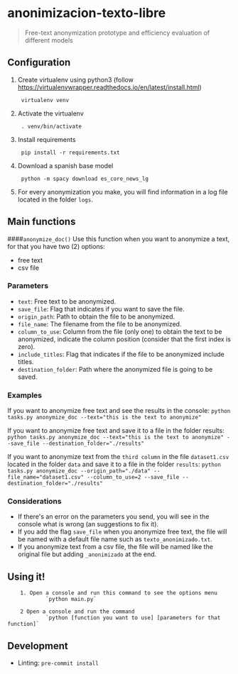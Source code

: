 # anonimizacion-texto-libre
> Free-text anonymization prototype and efficiency evaluation of different models

## Configuration

1. Create virtualenv using python3 (follow https://virtualenvwrapper.readthedocs.io/en/latest/install.html)

        virtualenv venv

2. Activate the virtualenv

        . venv/bin/activate

3. Install requirements

        pip install -r requirements.txt

4. Download a spanish base model

        python -m spacy download es_core_news_lg

5. For every anonymization you make, you will find information in a log file located in the folder `logs`.


## Main functions

####`anonymize_doc()`
Use this function when you want to anonymize a text, for that you have two (2) options:
- free text
- csv file

### Parameters
- `text`: Free text to be anonymized.
- `save_file`: Flag that indicates if you want to save the file.
- `origin_path`: Path to obtain the file to be anonymized.
- `file_name`: The filename from the file to be anonymized.
- `column_to_use`: Column from the file (only one) to obtain the text to be anonymized, indicate the column position (consider that the first index is zero).
- `include_titles`: Flag that indicates if the file to be anonymized include titles.
- `destination_folder`: Path where the anonymized file is going to be saved.

### Examples
If you want to anonymize free text and see the results in the console:
`python tasks.py anonymize_doc --text="this is the text to anonymize"`


If you want to anonymize free text and save it to a file in the folder results:
`python tasks.py anonymize_doc --text="this is the text to anonymize" --save_file --destination_folder="./results"`


If you want to anonymize text from the `third column` in the file `dataset1.csv` located in the folder `data` and save it to a file in the folder `results`:
`python tasks.py anonymize_doc --origin_path="./data" --file_name="dataset1.csv" --column_to_use=2 --save_file --destination_folder="./results"`

### Considerations
- If there's an error on the parameters you send, you will see in the console what is wrong (an suggestions to fix it).
- If you add the flag `save_file` when you anonymize free text, the file will be named with a default file name such as `texto_anonimizado.txt`.
- If you anonymize text from a csv file, the file will be named like the original file but adding `_anonimizado` at the end.


## Using it!

        1. Open a console and run this command to see the options menu
                `python main.py`

        2 Open a console and run the command
                `python [function you want to use] [parameters for that function]`


## Development

- Linting: `pre-commit install`
